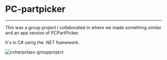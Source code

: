 # PC-partpicker
----

<p>This was a group project I collaborated in where we made something similar and an app version of PCPartPicker. </p>
<p>It's in C# using the .NET framework.</p>

![csharpclass-groupproject](https://github.com/user-attachments/assets/2089e3c1-8088-4c11-83cc-eb3391cc1234)
